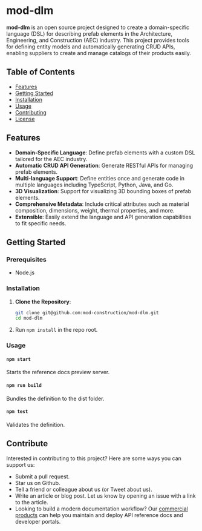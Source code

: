 # mod-dlm

**mod-dlm** is an open source project designed to create a domain-specific language (DSL) for describing prefab elements in the Architecture, Engineering, and Construction (AEC) industry. This project provides tools for defining entity models and automatically generating CRUD APIs, enabling suppliers to create and manage catalogs of their products easily.

## Table of Contents
- [Features](#features)
- [Getting Started](#getting-started)
- [Installation](#tinstallation)
- [Usage](#usage)
- [Contributing](#contributing)
- [License](#license)

## Features
- **Domain-Specific Language**: Define prefab elements with a custom DSL tailored for the AEC industry.
- **Automatic CRUD API Generation**: Generate RESTful APIs for managing prefab elements.
- **Multi-language Support**: Define entities once and generate code in multiple languages including TypeScript, Python, Java, and Go.
- **3D Visualization**: Support for visualizing 3D bounding boxes of prefab elements.
- **Comprehensive Metadata**: Include critical attributes such as material composition, dimensions, weight, thermal properties, and more.
- **Extensible**: Easily extend the language and API generation capabilities to fit specific needs.

## Getting Started

### Prerequisites
- Node.js

### Installation
1. **Clone the Repository**:
   ```bash
   git clone git@github.com:mod-construction/mod-dlm.git
   cd mod-dlm
   ```
2. Run `npm install` in the repo root.

### Usage

#### `npm start`
Starts the reference docs preview server.

#### `npm run build`
Bundles the definition to the dist folder.

#### `npm test`
Validates the definition.

## Contribute

Interested in contributing to this project? Here are some ways you can support us:

- Submit a pull request.
- Star us on Github.
- Tell a friend or colleague about us (or Tweet about us).
- Write an article or blog post. Let us know by opening an issue with a link to the article.
- Looking to build a modern documentation workflow? Our [commercial products](https://redoc.ly) can help you maintain and deploy API reference docs and developer portals.


